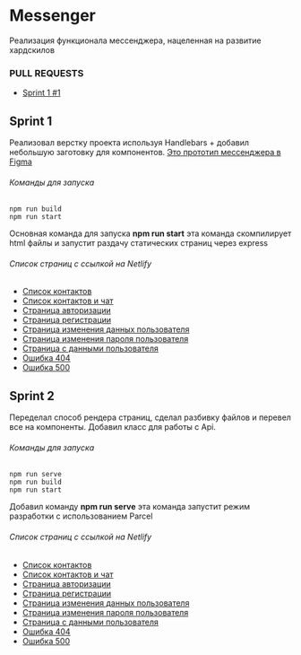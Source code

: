 # Messenger
Реализация функционала мессенджера, нацеленная на развитие хардскилов

### PULL REQUESTS
- [Sprint 1 #1](https://github.com/MK-176/middle.messenger.praktikum.yandex/pull/1)

## Sprint 1
Реализовал верстку проекта используя Handlebars + добавил небольшую заготовку для компонентов.
[Это прототип мессенджера в Figma](https://www.figma.com/file/HBucROmcriLA8AMnyJnmvI/Messenger?node-id=0%3A1)

###### Команды для запуска
```
npm run build
npm run start
```
Основная команда для запуска **npm run start** эта команда скомпилирует html файлы и запустит раздачу статических страниц через express

###### Список страниц с ссылкой на Netlify
- [Список контактов](https://cocky-shannon-993c10.netlify.app/index.html)
- [Список контактов и чат](https://cocky-shannon-993c10.netlify.app/chat.html)
- [Страница авторизации](https://cocky-shannon-993c10.netlify.app/auth.html)
- [Страница регистрации](https://cocky-shannon-993c10.netlify.app/register.html)
- [Страница изменения данных пользователя](https://cocky-shannon-993c10.netlify.app/change-data.html)
- [Страница изменения пароля пользователя](https://cocky-shannon-993c10.netlify.app/change-password.html)
- [Страница с данными пользователя](https://cocky-shannon-993c10.netlify.app/profile.html)
- [Ошибка 404](https://cocky-shannon-993c10.netlify.app/404.html)
- [Ошибка 500](https://cocky-shannon-993c10.netlify.app/500.html)


## Sprint 2
Переделал способ рендера страниц, сделал разбивку файлов и перевел все на компоненты. Добавил класс для работы с Api.

###### Команды для запуска
```
npm run serve
npm run build
npm run start
```
Добавил команду **npm run serve** эта команда запустит режим разработки с использованием Parcel

###### Список страниц с ссылкой на Netlify
- [Список контактов](https://62237fef33f9112573bbc4c2--cocky-shannon-993c10.netlify.app/index.html)
- [Список контактов и чат](https://62237fef33f9112573bbc4c2--cocky-shannon-993c10.netlify.app/chat-page.html)
- [Страница авторизации](https://62237fef33f9112573bbc4c2--cocky-shannon-993c10.netlify.app/auth-page.html)
- [Страница регистрации](https://62237fef33f9112573bbc4c2--cocky-shannon-993c10.netlify.app/register-page.html)
- [Страница изменения данных пользователя](https://62237fef33f9112573bbc4c2--cocky-shannon-993c10.netlify.app/change-data-page.html)
- [Страница изменения пароля пользователя](https://62237fef33f9112573bbc4c2--cocky-shannon-993c10.netlify.app/change-password-page.html)
- [Страница с данными пользователя](https://62237fef33f9112573bbc4c2--cocky-shannon-993c10.netlify.app/profile-page.html)
- [Ошибка 404](https://62237fef33f9112573bbc4c2--cocky-shannon-993c10.netlify.app/404-page.html)
- [Ошибка 500](https://62237fef33f9112573bbc4c2--cocky-shannon-993c10.netlify.app/500-page.html)
